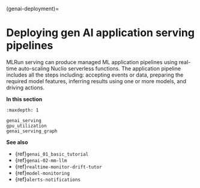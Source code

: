 (genai-deployment)=
# Deploying gen AI application serving pipelines

MLRun serving can produce managed ML application pipelines using real-time auto-scaling Nuclio serverless functions. 
The application pipeline includes all the steps including: accepting events or data, preparing the required model features, 
inferring results using one or more models, and driving actions.

**In this section**

```{toctree}
:maxdepth: 1

genai_serving
gpu_utilization
genai_serving_graph
```

**See also**
- {ref}`genai_01_basic_tutorial`
- {ref}`genai-02-mm-llm`
- {ref}`realtime-monitor-drift-tutor`
- {ref}`model-monitoring`
- {ref}`alerts-notifications`